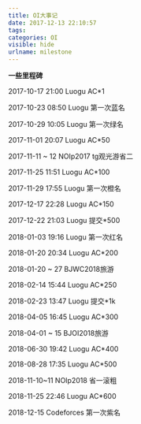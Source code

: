 ```yaml
---
title: OI大事记
date: 2017-12-13 22:10:57
tags:
categories: OI
visible: hide
urlname: milestone
---
```

**一些里程碑**
<!-- more -->

2017-10-17 21:00 Luogu AC*1

2017-10-23 08:50 Luogu 第一次蓝名

2017-10-29 10:05 Luogu 第一次绿名

2017-11-01 20:07 Luogu AC*50

2017-11-11 ~ 12  NOIp2017 tg观光游省二

2017-11-25 11:51 Luogu AC*100

2017-11-29 17:55 Luogu 第一次橙名

2017-12-17 22:28 Luogu AC*150

2017-12-22 21:03 Luogu 提交*500

2018-01-03 19:16 Luogu 第一次红名

2018-01-20 20:34 Luogu AC*200

2018-01-20 ~ 27  BJWC2018旅游

2018-02-14 15:44 Luogu AC*250

2018-02-23 13:47 Luogu 提交*1k

2018-04-05 16:45 Luogu AC*300

2018-04-01 ~ 15  BJOI2018旅游

2018-06-30 19:42 Luogu AC*400

2018-08-28 17:35 Luogu AC*500

2018-11-10~11 NOIp2018 省一滚粗

2018-11-25 22:46 Luogu AC*600

2018-12-15 Codeforces 第一次紫名